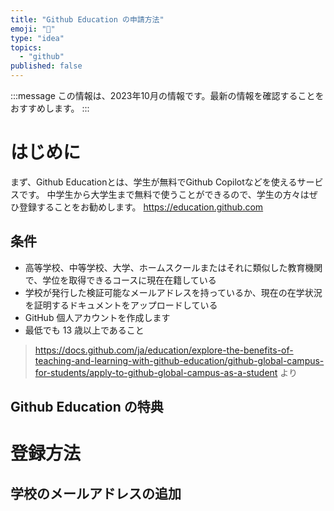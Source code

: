 ```yaml
---
title: "Github Education の申請方法"
emoji: "🏫"
type: "idea"
topics:
  - "github"
published: false
---
```


:::message
この情報は、2023年10月の情報です。最新の情報を確認することをおすすめします。
:::

# はじめに
まず、Github Educationとは、学生が無料でGithub Copilotなどを使えるサービスです。
中学生から大学生まで無料で使うことができるので、学生の方々はぜひ登録することをお勧めします。
https://education.github.com

## 条件
- 高等学校、中等学校、大学、ホームスクールまたはそれに類似した教育機関で、学位を取得できるコースに現在在籍している
- 学校が発行した検証可能なメールアドレスを持っているか、現在の在学状況を証明するドキュメントをアップロードしている
- GitHub 個人アカウントを作成します
- 最低でも 13 歳以上であること
> https://docs.github.com/ja/education/explore-the-benefits-of-teaching-and-learning-with-github-education/github-global-campus-for-students/apply-to-github-global-campus-as-a-student より


## Github Education の特典



# 登録方法
## 学校のメールアドレスの追加

## 

